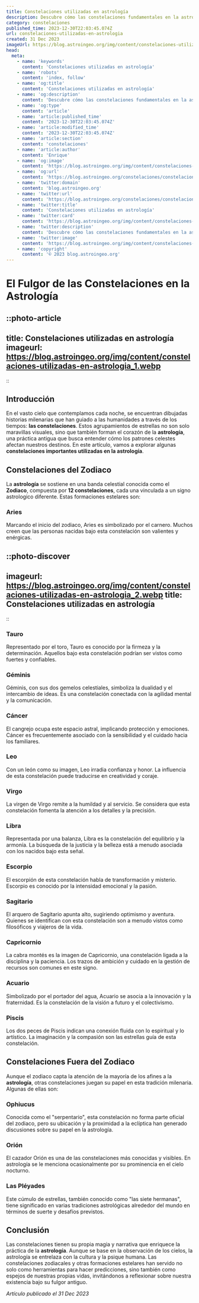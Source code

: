 ```yaml
---
title: Constelaciones utilizadas en astrología
description: Descubre cómo las constelaciones fundamentales en la astrología moldean tu destino y personalidad. ¡Explora la conexión celestial en nuestro artículo!
category: constelaciones
published_time: 2023-12-30T22:03:45.074Z
url: constelaciones-utilizadas-en-astrologia
created: 31 Dec 2023
imageUrl: https://blog.astroingeo.org/img/content/constelaciones-utilizadas-en-astrologia_1.webp
head:
  meta:
    - name: 'keywords'
      content: 'Constelaciones utilizadas en astrología'
    - name: 'robots'
      content: 'index, follow'
    - name: 'og:title'
      content: 'Constelaciones utilizadas en astrología'
    - name: 'og:description'
      content: 'Descubre cómo las constelaciones fundamentales en la astrología moldean tu destino y personalidad. ¡Explora la conexión celestial en nuestro artículo!'
    - name: 'og:type'
      content: 'article'
    - name: 'article:published_time'
      content: '2023-12-30T22:03:45.074Z'
    - name: 'article:modified_time'
      content: '2023-12-30T22:03:45.074Z'
    - name: 'article:section'
      content: 'constelaciones'
    - name: 'article:author'
      content: 'Enrique'
    - name: 'og:image'
      content: 'https://blog.astroingeo.org/img/content/constelaciones-utilizadas-en-astrologia_1.webp'
    - name: 'og:url'
      content: 'https://blog.astroingeo.org/constelaciones/constelaciones-utilizadas-en-astrologia'
    - name: 'twitter:domain'
      content: 'blog.astroingeo.org'
    - name: 'twitter:url'
      content: 'https://blog.astroingeo.org/constelaciones/constelaciones-utilizadas-en-astrologia'
    - name: 'twitter:title'
      content: 'Constelaciones utilizadas en astrología'
    - name: 'twitter:card'
      content: 'https://blog.astroingeo.org/img/content/constelaciones-utilizadas-en-astrologia_1.webp'
    - name: 'twitter:description'
      content: 'Descubre cómo las constelaciones fundamentales en la astrología moldean tu destino y personalidad. ¡Explora la conexión celestial en nuestro artículo!'
    - name: 'twitter:image'
      content: 'https://blog.astroingeo.org/img/content/constelaciones-utilizadas-en-astrologia_1.webp'
    - name: 'copyright'
      content: '© 2023 blog.astroingeo.org'
---
```

# El Fulgor de las Constelaciones en la Astrología

::photo-article
---
title: Constelaciones utilizadas en astrología
imageurl: https://blog.astroingeo.org/img/content/constelaciones-utilizadas-en-astrologia_1.webp
---
::

## Introducción
En el vasto cielo que contemplamos cada noche, se encuentran dibujadas historias milenarias que han guiado a las humanidades a través de los tiempos: **las constelaciones**. Estos agrupamientos de estrellas no son solo maravillas visuales, sino que también forman el corazón de la **astrología**, una práctica antigua que busca entender cómo los patrones celestes afectan nuestros destinos. En este artículo, vamos a explorar algunas **constelaciones importantes utilizadas en la astrología**.

## Constelaciones del Zodiaco
La **astrología** se sostiene en una banda celestial conocida como el **Zodiaco**, compuesta por **12 constelaciones**, cada una vinculada a un signo astrologico diferente. Estas formaciones estelares son:

### Aries
Marcando el inicio del zodiaco, Aries es simbolizado por el carnero. Muchos creen que las personas nacidas bajo esta constelación son valientes y enérgicas.


::photo-discover
---
imageurl: https://blog.astroingeo.org/img/content/constelaciones-utilizadas-en-astrologia_2.webp
title: Constelaciones utilizadas en astrología
---
::

### Tauro
Representado por el toro, Tauro es conocido por la firmeza y la determinación. Aquellos bajo esta constelación podrían ser vistos como fuertes y confiables.

### Géminis
Géminis, con sus dos gemelos celestiales, simboliza la dualidad y el intercambio de ideas. Es una constelación conectada con la agilidad mental y la comunicación.

### Cáncer
El cangrejo ocupa este espacio astral, implicando protección y emociones. Cáncer es frecuentemente asociado con la sensibilidad y el cuidado hacia los familiares.

### Leo
Con un león como su imagen, Leo irradia confianza y honor. La influencia de esta constelación puede traducirse en creatividad y coraje.

### Virgo
La virgen de Virgo remite a la humildad y al servicio. Se considera que esta constelación fomenta la atención a los detalles y la precisión.

### Libra
Representada por una balanza, Libra es la constelación del equilibrio y la armonía. La búsqueda de la justicia y la belleza está a menudo asociada con los nacidos bajo esta señal.

### Escorpio
El escorpión de esta constelación habla de transformación y misterio. Escorpio es conocido por la intensidad emocional y la pasión.

### Sagitario
El arquero de Sagitario apunta alto, sugiriendo optimismo y aventura. Quienes se identifican con esta constelación son a menudo vistos como filosóficos y viajeros de la vida.

### Capricornio
La cabra montés es la imagen de Capricornio, una constelación ligada a la disciplina y la paciencia. Los trazos de ambición y cuidado en la gestión de recursos son comunes en este signo.

### Acuario
Simbolizado por el portador del agua, Acuario se asocia a la innovación y la fraternidad. Es la constelación de la visión a futuro y el colectivismo.

### Piscis
Los dos peces de Piscis indican una conexión fluida con lo espiritual y lo artístico. La imaginación y la compasión son las estrellas guía de esta constelación.

## Constelaciones Fuera del Zodiaco
Aunque el zodiaco capta la atención de la mayoría de los afines a la **astrología**, otras constelaciones juegan su papel en esta tradición milenaria. Algunas de ellas son:

### Ophiucus
Conocida como el "serpentario", esta constelación no forma parte oficial del zodiaco, pero su ubicación y la proximidad a la eclíptica han generado discusiones sobre su papel en la astrología.

### Orión
El cazador Orión es una de las constelaciones más conocidas y visibles. En astrología se le menciona ocasionalmente por su prominencia en el cielo nocturno.

### Las Pléyades
Este cúmulo de estrellas, también conocido como "las siete hermanas", tiene significado en varias tradiciones astrológicas alrededor del mundo en términos de suerte y desafíos previstos.

## Conclusión
Las constelaciones tienen su propia magia y narrativa que enriquece la práctica de la **astrología**. Aunque se base en la observación de los cielos, la astrología se entrelaza con la cultura y la psique humana. Las constelaciones zodiacales y otras formaciones estelares han servido no solo como herramientas para hacer predicciones, sino también como espejos de nuestras propias vidas, invitándonos a reflexionar sobre nuestra existencia bajo su fulgor antiguo.

_Artículo publicado el 31 Dec 2023_